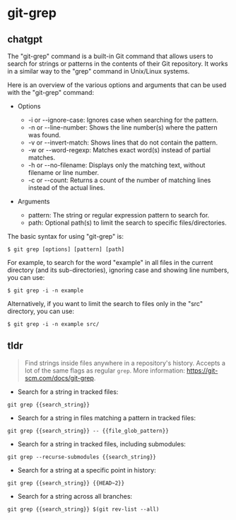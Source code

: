 # git-grep 
## chatgpt 
The "git-grep" command is a built-in Git command that allows users to search for strings or patterns in the contents of their Git repository. It works in a similar way to the "grep" command in Unix/Linux systems.

Here is an overview of the various options and arguments that can be used with the "git-grep" command:

- Options
  - -i or --ignore-case: Ignores case when searching for the pattern.
  - -n or --line-number: Shows the line number(s) where the pattern was found.
  - -v or --invert-match: Shows lines that do not contain the pattern.
  - -w or --word-regexp: Matches exact word(s) instead of partial matches.
  - -h or --no-filename: Displays only the matching text, without filename or line number.
  - -c or --count: Returns a count of the number of matching lines instead of the actual lines.
  
- Arguments
  - pattern: The string or regular expression pattern to search for.
  - path: Optional path(s) to limit the search to specific files/directories.

The basic syntax for using "git-grep" is:

```
$ git grep [options] [pattern] [path]
```

For example, to search for the word "example" in all files in the current directory (and its sub-directories), ignoring case and showing line numbers, you can use:

```
$ git grep -i -n example
```

Alternatively, if you want to limit the search to files only in the "src" directory, you can use:

```
$ git grep -i -n example src/
``` 

## tldr 
 
> Find strings inside files anywhere in a repository's history.
> Accepts a lot of the same flags as regular `grep`.
> More information: <https://git-scm.com/docs/git-grep>.

- Search for a string in tracked files:

`git grep {{search_string}}`

- Search for a string in files matching a pattern in tracked files:

`git grep {{search_string}} -- {{file_glob_pattern}}`

- Search for a string in tracked files, including submodules:

`git grep --recurse-submodules {{search_string}}`

- Search for a string at a specific point in history:

`git grep {{search_string}} {{HEAD~2}}`

- Search for a string across all branches:

`git grep {{search_string}} $(git rev-list --all)`
